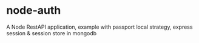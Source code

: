 # node-auth
A Node RestAPI application, example with passport local strategy, express session &amp; session store in mongodb
